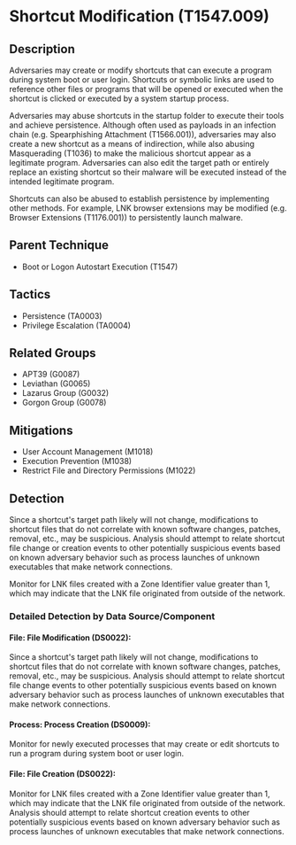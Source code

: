 # Shortcut Modification (T1547.009)

## Description
Adversaries may create or modify shortcuts that can execute a program during system boot or user login. Shortcuts or symbolic links are used to reference other files or programs that will be opened or executed when the shortcut is clicked or executed by a system startup process.

Adversaries may abuse shortcuts in the startup folder to execute their tools and achieve persistence. Although often used as payloads in an infection chain (e.g. Spearphishing Attachment (T1566.001)), adversaries may also create a new shortcut as a means of indirection, while also abusing Masquerading (T1036) to make the malicious shortcut appear as a legitimate program. Adversaries can also edit the target path or entirely replace an existing shortcut so their malware will be executed instead of the intended legitimate program.

Shortcuts can also be abused to establish persistence by implementing other methods. For example, LNK browser extensions may be modified (e.g. Browser Extensions (T1176.001)) to persistently launch malware.

## Parent Technique
- Boot or Logon Autostart Execution (T1547)

## Tactics
- Persistence (TA0003)
- Privilege Escalation (TA0004)

## Related Groups
- APT39 (G0087)
- Leviathan (G0065)
- Lazarus Group (G0032)
- Gorgon Group (G0078)

## Mitigations
- User Account Management (M1018)
- Execution Prevention (M1038)
- Restrict File and Directory Permissions (M1022)

## Detection
Since a shortcut's target path likely will not change, modifications to shortcut files that do not correlate with known software changes, patches, removal, etc., may be suspicious. Analysis should attempt to relate shortcut file change or creation events to other potentially suspicious events based on known adversary behavior such as process launches of unknown executables that make network connections.

Monitor for LNK files created with a Zone Identifier value greater than 1, which may indicate that the LNK file originated from outside of the network.

### Detailed Detection by Data Source/Component
#### File: File Modification (DS0022): 
Since a shortcut's target path likely will not change, modifications to shortcut files that do not correlate with known software changes, patches, removal, etc., may be suspicious. Analysis should attempt to relate shortcut file change events to other potentially suspicious events based on known adversary behavior such as process launches of unknown executables that make network connections.

#### Process: Process Creation (DS0009): 
Monitor for newly executed processes that may create or edit shortcuts to run a program during system boot or user login.

#### File: File Creation (DS0022): 
Monitor for LNK files created with a Zone Identifier value greater than 1, which may indicate that the LNK file originated from outside of the network. Analysis should attempt to relate shortcut creation events to other potentially suspicious events based on known adversary behavior such as process launches of unknown executables that make network connections.

